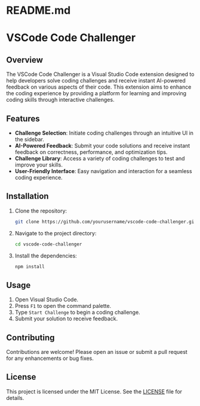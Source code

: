 # README.md

# VSCode Code Challenger

## Overview

The VSCode Code Challenger is a Visual Studio Code extension designed to help developers solve coding challenges and receive instant AI-powered feedback on various aspects of their code. This extension aims to enhance the coding experience by providing a platform for learning and improving coding skills through interactive challenges.

## Features

- **Challenge Selection**: Initiate coding challenges through an intuitive UI in the sidebar.
- **AI-Powered Feedback**: Submit your code solutions and receive instant feedback on correctness, performance, and optimization tips.
- **Challenge Library**: Access a variety of coding challenges to test and improve your skills.
- **User-Friendly Interface**: Easy navigation and interaction for a seamless coding experience.

## Installation

1. Clone the repository:
   ```bash
   git clone https://github.com/yourusername/vscode-code-challenger.git
   ```
2. Navigate to the project directory:
   ```bash
   cd vscode-code-challenger
   ```
3. Install the dependencies:
   ```bash
   npm install
   ```

## Usage

1. Open Visual Studio Code.
2. Press `F1` to open the command palette.
3. Type `Start Challenge` to begin a coding challenge.
4. Submit your solution to receive feedback.

## Contributing

Contributions are welcome! Please open an issue or submit a pull request for any enhancements or bug fixes.

## License

This project is licensed under the MIT License. See the [LICENSE](LICENSE) file for details.